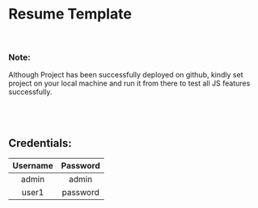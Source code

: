 # Resume Template
<br />


### Note:
Although Project has been successfully deployed on github, kindly set project on your local machine and run it from there to test all JS features successfully.
<br />
<br />
<br />
<br />

## Credentials:

| Username | Password |
| :-------------: | :-------------: |
| admin   | admin     |
| user1   | password     |
